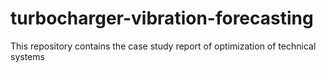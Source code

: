 # turbocharger-vibration-forecasting
This repository contains the case study report of optimization of technical systems
